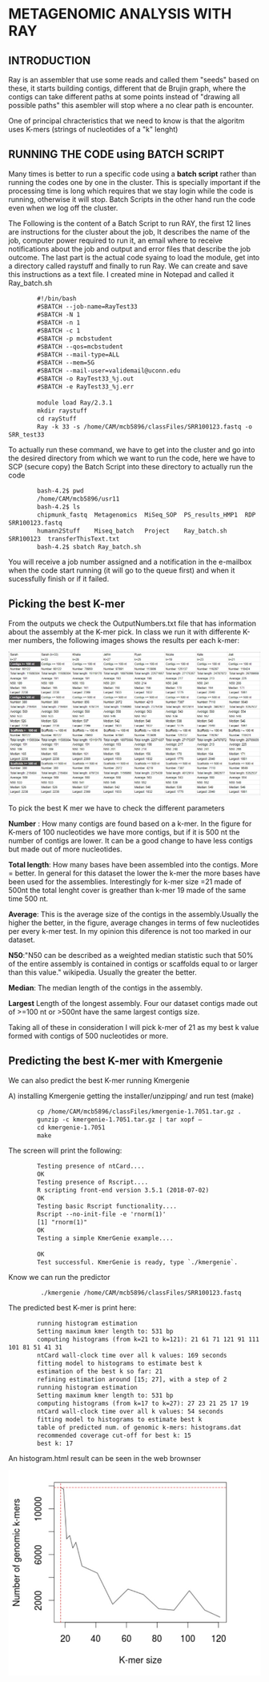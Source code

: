 # METAGENOMIC ANALYSIS WITH RAY

## INTRODUCTION

Ray is an assembler that use some reads and called them "seeds" based on these, it starts building contigs, different that de Brujin graph, where the contigs can take different paths at some points instead of "drawing all possible paths" this asembler will stop where a no clear path is encounter.

One of principal chracteristics that we need to know is that the algoritm uses K-mers (strings of nucleotides of a "k" lenght)

## RUNNING THE CODE using BATCH SCRIPT

Many times is better to run a specific code using a **batch script** rather than running the codes one by one in the cluster. This is specially important if the processing time is long which requires that we stay login while the code is running, otherwise it will stop.
Batch Scripts in the other hand run the code even when we log off the cluster.

The Following is the content of a Batch Script to run RAY, the first 12 lines are instructions for the cluster about the job, 
It describes the name of the job, computer power required to run it, an email where to receive notifications about the job and output and error files that describe the job outcome. The last part is the actual code syaing to load the module, get into a directory called raystuff and finally to run Ray. We can create and save this instructions as a text file. I created mine in Notepad and called it Ray_batch.sh

            #!/bin/bash
            #SBATCH --job-name=RayTest33
            #SBATCH -N 1
            #SBATCH -n 1
            #SBATCH -c 1
            #SBATCH -p mcbstudent
            #SBATCH --qos=mcbstudent
            #SBATCH --mail-type=ALL
            #SBATCH --mem=5G
            #SBATCH --mail-user=validemail@uconn.edu
            #SBATCH -o RayTest33_%j.out
            #SBATCH -e RayTest33_%j.err

            module load Ray/2.3.1
            mkdir raystuff
            cd rayStuff
            Ray -k 33 -s /home/CAM/mcb5896/classFiles/SRR100123.fastq -o SRR_test33

To actually run these command, we have to get into the cluster and go into the desired directory from which we want to run the code, here we have to SCP (secure copy) the Batch Script into these directory to actually run the code 

            bash-4.2$ pwd
            /home/CAM/mcb5896/usr11
            bash-4.2$ ls
            chipmunk_fastq  Metagenomics  MiSeq_SOP  PS_results_HMP1  RDP        SRR100123.fastq
            humann2Stuff    Miseq_batch   Project    Ray_batch.sh     SRR100123  transferThisText.txt
            bash-4.2$ sbatch Ray_batch.sh

You will receive a job number assigned and a notification in the e-mailbox when the code start running (it will go to the queue first) and when it sucessfully finish or if it failed.

## Picking the best K-mer

From the outputs we check the OutputNumbers.txt file that has information about the assembly at the K-mer pick. In class we run it with differente K-mer numbers, the following images shows the results per each k-mer:

<p align="center"><img src="/IMAGES/nt2/k-merchart.jpg"></p>

To pick the best K mer we have to check the different parameters

**Number** : How many contigs are found based on a k-mer. In the figure for K-mers of 100 nucleotides we have more contigs, but if it is 500 nt the number of contigs are lower. It can be a good change to have less contigs but made out of more nucleotides.

**Total length**: How many bases have been assembled into the contigs. More = better. In general for this dataset the lower the k-mer the more bases have been used for the assemblies. Interestingly for  k-mer size =21 made of 500nt the total lenght cover is greather than k-mer 19 made of the same time 500 nt. 

**Average**: This is the average size of the contigs in the assembly.Usually the higher the better, in the figure, average changes in terms of few nucleotides per every k-mer test. In my opinion this diference is not too marked in our dataset.

**N50**:"N50 can be described as a weighted median statistic such that 50% of the entire assembly is contained in contigs or scaffolds equal to or larger than this value." wikipedia. Usually the greater the better.

**Median**: The median length of the contigs in the assembly.

**Largest** Length of the longest assembly. Four our dataset contigs made out of >=100 nt or >500nt have the same largest contigs size.

Taking all of these in consideration I will pick k-mer of 21 as my best k value formed with contigs of 500 nucleotides or more.

## Predicting the best K-mer with Kmergenie

We can also predict the best K-mer running Kmergenie 

A) installing Kmergenie
            getting the installer/unzipping/ and run test (make)
            
            cp /home/CAM/mcb5896/classFiles/kmergenie-1.7051.tar.gz . 
            gunzip -c kmergenie-1.7051.tar.gz | tar xopf –
            cd kmergenie-1.7051
            make
            
   The screen will print the following:
   
            Testing presence of ntCard....
            OK
            Testing presence of Rscript....
            R scripting front-end version 3.5.1 (2018-07-02)
            OK
            Testing basic Rscript functionality....
            Rscript --no-init-file -e 'rnorm(1)'
            [1] "rnorm(1)"
            OK
            Testing a simple KmerGenie example....

            OK
            Test successful. KmerGenie is ready, type `./kmergenie`.
    
  Know we can run the predictor
             
             ./kmergenie /home/CAM/mcb5896/classFiles/SRR100123.fastq
             
  The predicted best K-mer is print here:
  
            running histogram estimation
            Setting maximum kmer length to: 531 bp
            computing histograms (from k=21 to k=121): 21 61 71 121 91 111 101 81 51 41 31 
            ntCard wall-clock time over all k values: 169 seconds 
            fitting model to histograms to estimate best k
            estimation of the best k so far: 21
            refining estimation around [15; 27], with a step of 2
            running histogram estimation
            Setting maximum kmer length to: 531 bp
            computing histograms (from k=17 to k=27): 27 23 21 25 17 19 
            ntCard wall-clock time over all k values: 54 seconds 
            fitting model to histograms to estimate best k
            table of predicted num. of genomic k-mers: histograms.dat
            recommended coverage cut-off for best k: 15
            best k: 17
            
   An histogram.html result can be seen in the web brownser
   
<p align="center"><img src="/IMAGES/nt2/kmerpredictor.jpg"></p>


